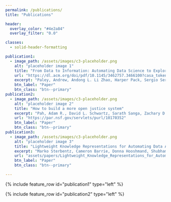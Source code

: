 ```yaml
---
permalink: /publications/
title: "Publications"

header:
  overlay_color: "#4e2a84"
  overlay_filter: "0.0"

classes:
  - solid-header-formatting

publication1:
  - image_path: /assets/images/c3-placeholder.png
    alt: "placeholder image 1"
    title: "From Data to Information: Automating Data Science to Explore the US Court System"
    url: "https://dl.acm.org/doi/pdf/10.1145/3462757.3466100?casa_token=umwgf8dVZ6gAAAAA:_fgAK_Tyxfl-9_V1YZBVNFeD0_ADkMGSMQsBzsexuaPHwymazP7Q8W5nxutdjfmX4cyY6yY1Hdaa"
    excerpt: "Paley, Andrew, Andong L. Li Zhao, Harper Pack, Sergio Servantez, Rachel F. Adler, Marko Sterbentz, Adam Pah et al. \"From data to information: automating data science to explore the US court system.\" In <i>Proceedings of the Eighteenth International Conference on Artificial Intelligence and Law</i>, pp. 119-128. 2021."
    btn_label: "Paper"
    btn_class: "btn--primary"
publication2:
  - image_path: /assets/images/c3-placeholder.png
    alt: "placeholder image 2"
    title: "How to build a more open justice system"
    excerpt: "Pah, Adam R., David L. Schwartz, Sarath Sanga, Zachary D. Clopton, Peter DiCola, Rachel Davis Mersey, Charlotte S. Alexander, Kristian J. Hammond, and Luís A. Nunes Amaral. \"How to build a more open justice system.\" <i>Science</i> 369, no. 6500 (2020): 134-136."
    url: "https://par.nsf.gov/servlets/purl/10170352"
    btn_label: "Paper"
    btn_class: "btn--primary"
publication3:
  - image_path: /assets/images/c3-placeholder.png
    alt: "placeholder image 3"
    title: "Lightweight Knowledge Representations for Automating Data Analysis"
    excerpt: "Marko Sterbentz, Cameron Barrie, Donna Hooshmand, Shubham Shahi, Abhratanu Dutta, Charles Pack, Andong Li Zhao, Andrew Paley, Alexander Einarsson, Kristian Hammond (preprint)"
    url: "assets/papers/Lightweight_Knowledge_Representations_for_Automating_Data_Analysis__Arxiv_2023_"
    btn_label: "Paper"
    btn_class: "btn--primary"

---
```


{% include feature_row id="publication1" type="left" %}

{% include feature_row id="publication2" type="left" %}

